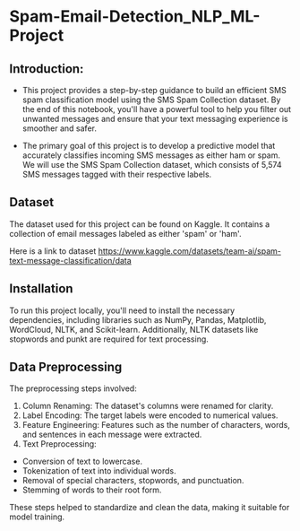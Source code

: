# Spam-Email-Detection_NLP_ML-Project
## Introduction:

* This project provides a step-by-step guidance to build an efficient SMS spam classification model using the SMS Spam Collection dataset. By the end of this notebook, you'll have a powerful tool to help you filter out unwanted messages and ensure that your text messaging experience is smoother and safer. </span>

* The primary goal of this project is to develop a predictive model that accurately classifies incoming SMS messages as either ham or spam. We will use the SMS Spam Collection dataset, which consists of 5,574 SMS messages tagged with their respective labels. </span>

## Dataset
The dataset used for this project can be found on Kaggle. It contains a collection of email messages labeled as either 'spam' or 'ham'. 

Here is a link to dataset
https://www.kaggle.com/datasets/team-ai/spam-text-message-classification/data

## Installation
To run this project locally, you'll need to install the necessary dependencies, including libraries such as NumPy, Pandas, Matplotlib, WordCloud, NLTK, and Scikit-learn. Additionally, NLTK datasets like stopwords and punkt are required for text processing.
  
## Data Preprocessing

The preprocessing steps involved:

1. Column Renaming: The dataset's columns were renamed for clarity.
2. Label Encoding: The target labels were encoded to numerical values.
3. Feature Engineering: Features such as the number of characters, words, and sentences in each message were extracted.
4. Text Preprocessing:
* Conversion of text to lowercase.
* Tokenization of text into individual words.
* Removal of special characters, stopwords, and punctuation.
* Stemming of words to their root form.
  
These steps helped to standardize and clean the data, making it suitable for model training.
